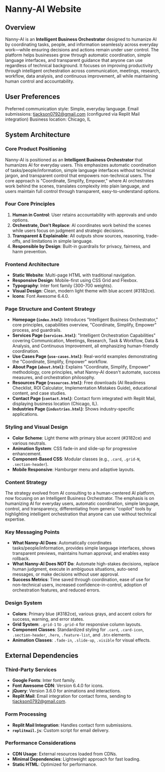 # Nanny-AI Website

## Overview
Nanny-AI is an **Intelligent Business Orchestrator** designed to humanize AI by coordinating tasks, people, and information seamlessly across everyday work—while ensuring decisions and actions remain under user control. The platform helps businesses grow through automatic coordination, simple language interfaces, and transparent guidance that anyone can use regardless of technical background. It focuses on improving productivity through intelligent orchestration across communication, meetings, research, workflow, data analysis, and continuous improvement, all while maintaining human control and accountability.

## User Preferences
Preferred communication style: Simple, everyday language.
Email submissions: tjackson0792@gmail.com (configured via Replit Mail integration)
Business location: Chicago, IL

## System Architecture

### Core Product Positioning
Nanny-AI is positioned as an **Intelligent Business Orchestrator** that humanizes AI for everyday users. This emphasizes automatic coordination of tasks/people/information, simple language interfaces without technical jargon, and transparent control that empowers non-technical users. The core approach is "Coordinate, Simplify, Empower," where AI orchestrates work behind the scenes, translates complexity into plain language, and users maintain full control through transparent, easy-to-understand options.

### Four Core Principles
1.  **Human in Control**: User retains accountability with approvals and undo options.
2.  **Orchestrate, Don't Replace**: AI coordinates work behind the scenes while users focus on judgment and strategic decisions.
3.  **Transparent & Explainable**: All outputs show sources, reasoning, trade-offs, and limitations in simple language.
4.  **Responsible by Design**: Built-in guardrails for privacy, fairness, and harm prevention.

### Frontend Architecture
-   **Static Website**: Multi-page HTML with traditional navigation.
-   **Responsive Design**: Mobile-first using CSS Grid and Flexbox.
-   **Typography**: Inter font family (300-700 weights).
-   **Visual Design**: Clean, modern light theme with blue accent (#3182ce).
-   **Icons**: Font Awesome 6.4.0.

### Page Structure and Content Strategy
-   **Homepage (`index.html`)**: Introduces "Intelligent Business Orchestrator," core principles, capabilities overview, "Coordinate, Simplify, Empower" process, and guardrails.
-   **Services Page (`services.html`)**: "Intelligent Orchestration Capabilities" covering Communication, Meetings, Research, Task & Workflow, Data & Analysis, and Continuous Improvement, all emphasizing human-friendly coordination.
-   **Use Cases Page (`use-cases.html`)**: Real-world examples demonstrating the "Coordinate, Simplify, Empower" workflow.
-   **About Page (`about.html`)**: Explains "Coordinate, Simplify, Empower" methodology, core principles, what Nanny-AI doesn't automate, success measures, and orchestration philosophy.
-   **Resources Page (`resources.html`)**: Free downloads (AI Readiness Checklist, ROI Calculator, Implementation Mistakes Guide), educational content, and case studies.
-   **Contact Page (`contact.html`)**: Contact form integrated with Replit Mail, displaying business location (Chicago, IL).
-   **Industries Page (`industries.html`)**: Shows industry-specific applications.

### Styling and Visual Design
-   **Color Scheme**: Light theme with primary blue accent (#3182ce) and various neutrals.
-   **Animation System**: CSS fade-in and slide-up for progressive enhancement.
-   **Component-Based CSS**: Modular classes (e.g., `.card`, `.grid-N`, `.section-header`).
-   **Mobile Responsive**: Hamburger menu and adaptive layouts.

### Content Strategy
The strategy evolved from AI consulting to a human-centered AI platform, now focusing on an Intelligent Business Orchestrator. The emphasis is on humanizing AI for everyday users, automatic coordination, simple language, control, and transparency, differentiating from generic "copilot" tools by highlighting intelligent orchestration that anyone can use without technical expertise.

### Key Messaging Points
-   **What Nanny-AI Does**: Automatically coordinates tasks/people/information, provides simple language interfaces, shows transparent previews, maintains human approval, and enables easy rollback.
-   **What Nanny-AI Does NOT Do**: Automate high-stakes decisions, replace human judgment, execute in ambiguous situations, auto-send messages, or make decisions without user approval.
-   **Success Metrics**: Time saved through coordination, ease of use for non-technical users, increased confidence-in-control, adoption of orchestration features, and reduced errors.

### Design System
-   **Colors**: Primary blue (#3182ce), various grays, and accent colors for success, warning, and error states.
-   **Grid System**: `.grid-1` to `.grid-4` for responsive column layouts.
-   **Component Classes**: Standardized styling for `.card`, `.card-icon`, `.section-header`, `.hero`, `.feature-list`, and `.btn` elements.
-   **Animation Classes**: `.fade-in`, `.slide-up`, `.visible` for visual effects.

## External Dependencies

### Third-Party Services
-   **Google Fonts**: Inter font family.
-   **Font Awesome CDN**: Version 6.4.0 for icons.
-   **jQuery**: Version 3.6.0 for animations and interactions.
-   **Replit Mail**: Email integration for contact forms, sending to tjackson0792@gmail.com.

### Form Processing
-   **Replit Mail Integration**: Handles contact form submissions.
-   **`replitmail.js`**: Custom script for email delivery.

### Performance Considerations
-   **CDN Usage**: External resources loaded from CDNs.
-   **Minimal Dependencies**: Lightweight approach for fast loading.
-   **Static HTML**: Optimized for performance.